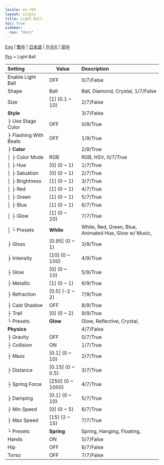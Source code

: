 ```yaml
---
locale: en-rUS
layout: single
title: Light Ball
toc: true
sidebar:
  nav: "docs"
---
```

[Eng](/dancexr/menu/2025.4/actor/light_ball) | [繁中](/tw/dancexr/menu/2025.4/actor/light_ball) | [日本語](/jp/dancexr/menu/2025.4/actor/light_ball) | [한국어](/kr/dancexr/menu/2025.4/actor/light_ball) | [简中](/zh/dancexr/menu/2025.4/actor/light_ball)

[Pro](../menu#Pro) > Light Ball



| Setting | Value | Description |
| :--- | --- | :--- |
| Enable Light Ball | OFF | 0/7/False
| Shape | Ball | Ball, Diamond, Crystal, 1/7/False
| Size | [1] (0.1 ~ 10) | 2/7/False
| **Style** | | 3/7/False
| ├ Use Stage Color | OFF | 0/9/True
| ├ Flashing With Beats | OFF | 1/9/True
| ├ **Color** | | 2/9/True
| │ ├ Color Mode | RGB | RGB, HSV, 0/7/True
| │ ├ Hue | [0] (0 ~ 1) | 1/7/True
| │ ├ Satuation | [0] (0 ~ 1) | 2/7/True
| │ ├ Brightness | [1] (0 ~ 1) | 3/7/True
| │ ├ Red | [1] (0 ~ 1) | 4/7/True
| │ ├ Green | [1] (0 ~ 1) | 5/7/True
| │ ├ Blue | [1] (0 ~ 1) | 6/7/True
| │ ├ Glow | [1] (0 ~ 20) | 7/7/True
| │ └ Presets | **White** | White, Red, Green, Blue, Animated Hue, Glow w/ Music,  |
| ├ Gloss | [0.95] (0 ~ 1) | 3/9/True
| ├ Intensity | [10] (0 ~ 100) | 4/9/True
| ├ Glow | [0] (0 ~ 10) | 5/9/True
| ├ Metallic | [1] (0 ~ 1) | 6/9/True
| ├ Refraction | [0.5] (-2 ~ 2) | 7/9/True
| ├ Cast Shadow | OFF | 8/9/True
| ├ Trail | [0] (0 ~ 2) | 9/9/True
| └ Presets | **Glow** | Glow, Reflective, Crystal,  |
| **Physics** | | 4/7/False
| ├ Gravity | OFF | 0/7/True
| ├ Collision | ON | 1/7/True
| ├ Mass | [0.1] (0 ~ 10) | 2/7/True
| ├ Distance | [0.15] (0 ~ 0.5) | 3/7/True
| ├ Spring Force | [250] (0 ~ 1000) | 4/7/True
| ├ Damping | [0.1] (0 ~ 10) | 5/7/True
| ├ Min Speed | [0] (0 ~ 5) | 6/7/True
| ├ Max Speed | [15] (2 ~ 15) | 7/7/True
| └ Presets | **Spring** | Spring, Hanging, Floating,  |
| Hands | ON | 5/7/False
| Hip | OFF | 6/7/False
| Torso | OFF | 7/7/False
